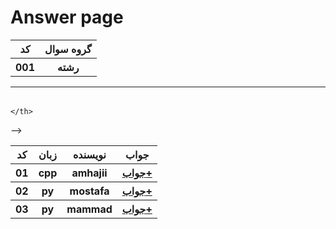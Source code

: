 # Answer page


<div>
<table>
  
  <tr>
    <th>کد</th>
    <th>گروه سوال</th>
  </tr>
  <tr>
    <th>001</th>
    <th> رشته </th>
  </tr>



<table>

--------
<table>
  
  <tr>
    <th>کد</th>
    <th>زبان</th>
    <th>نویسنده</th>
    <th>جواب</th>
  </tr>




  <tr>
    <th>01</th>
    <th>cpp</th>
    <th>amhajii</th>
    <th>
        <a href='https://github.com/amhajii/Algo_Keys/tree/main/001/001/01'>جواب+</a>
    </th>
  </tr>

  <tr>
    <th>02</th>
    <th>py</th>
    <th>mostafa</th>
    <th>
        <a href='https://github.com/amhajii/Algo_Keys/tree/main/001/001/02'>جواب+</a>
    </th>
  </tr>


  <tr>
    <th>03</th>
    <th>py</th>
    <th>mammad</th>
    <th>
        <a href='https://github.com/amhajii/Algo_Keys/tree/main/001/001/03'>جواب+</a>
    </th>
  </tr>


<!-- 
  <tr>
    <th>{ID}</th>
    <th>{Language}</th>
    <th>{author}</th>
    <th>
        <!-- <a href='https://github.com/amhajii/Algo_Keys/tree/main/{Folder}/{Question}/{AnswerID}'>جواب+</a> -->
    </th>
  </tr>
 -->







<table>
</div>